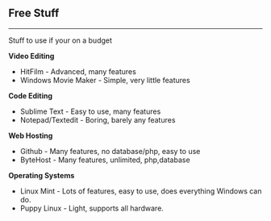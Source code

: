 ## Free Stuff
----------
Stuff to use if your on a budget

**Video Editing**

 - HitFilm - Advanced, many features
 - Windows Movie Maker - Simple, very little features
 
**Code Editing**
 - Sublime Text - Easy to use, many features
 - Notepad/Textedit - Boring, barely any features

 **Web Hosting**
 - Github - Many features, no database/php, easy to use
 - ByteHost - Many features, unlimited, php,database
 
  **Operating Systems**
 - Linux Mint - Lots of features, easy  to use, does everything Windows can do.
 - Puppy Linux - Light, supports all hardware.
